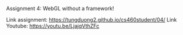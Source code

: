 Assignment 4: WebGL without a framework!

Link assignment: https://tungduong2.github.io/cs460student/04/
Link Youtube: https://youtu.be/LjajqVthZFc

